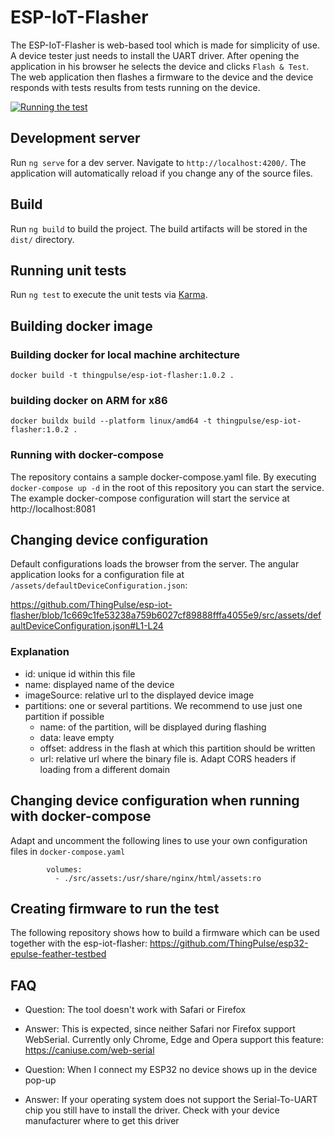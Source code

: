# ESP-IoT-Flasher

The ESP-IoT-Flasher is web-based tool which is made for simplicity of use.
A device tester just needs to install the UART driver. After opening the application
in his browser he selects the device and clicks `Flash & Test`. The web application
then flashes a firmware to the device and the device responds with tests results from tests
running on the device.

[![Running the test](https://img.youtube.com/vi/a3fYCeyGAyI/maxresdefault.jpg)](https://www.youtube.com/shorts/a3fYCeyGAyI)

## Development server

Run `ng serve` for a dev server. Navigate to `http://localhost:4200/`. The application will automatically reload if you change any of the source files.

## Build

Run `ng build` to build the project. The build artifacts will be stored in the `dist/` directory.

## Running unit tests

Run `ng test` to execute the unit tests via [Karma](https://karma-runner.github.io).

## Building docker image

### Building docker for local machine architecture

`docker build -t thingpulse/esp-iot-flasher:1.0.2 . `

### building docker on ARM for x86

`docker buildx build --platform linux/amd64 -t thingpulse/esp-iot-flasher:1.0.2 .`

### Running with docker-compose

The repository contains a sample docker-compose.yaml file. By executing
`docker-compose up -d`
in the root of this repository you can start the service. The example docker-compose configuration
will start the service at http://localhost:8081

## Changing device configuration

Default configurations loads the browser from the server. The angular application looks for a configuration
file at `/assets/defaultDeviceConfiguration.json`: 

https://github.com/ThingPulse/esp-iot-flasher/blob/1c669c1fe53238a759b6027cf89888fffa4055e9/src/assets/defaultDeviceConfiguration.json#L1-L24

### Explanation

- id: unique id within this file
- name: displayed name of the device
- imageSource: relative url to the displayed device image
- partitions: one or several partitions. We recommend to use just one partition if possible
    - name: of the partition, will be displayed during flashing
    - data: leave empty
    - offset: address in the flash at which this partition should be written
    - url: relative url where the binary file is. Adapt CORS headers if loading from a different domain

## Changing device configuration when running with docker-compose

Adapt and uncomment the following lines to use your own configuration files in `docker-compose.yaml` 
```
        volumes:
          - ./src/assets:/usr/share/nginx/html/assets:ro
```

## Creating firmware to run the test

The following repository shows how to build a firmware which can be used together with the
esp-iot-flasher: https://github.com/ThingPulse/esp32-epulse-feather-testbed

## FAQ

- Question: The tool doesn't work with Safari or Firefox
- Answer: This is expected, since neither Safari nor Firefox support WebSerial. Currently only
  Chrome, Edge and Opera support this feature: https://caniuse.com/web-serial

- Question: When I connect my ESP32 no device shows up in the device pop-up
- Answer: If your operating system does not support the Serial-To-UART chip you still
  have to install the driver. Check with your device manufacturer where to get this driver


